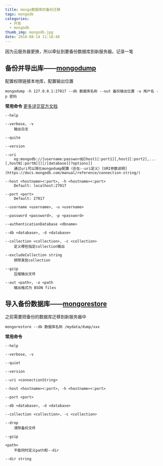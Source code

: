 ```yaml
---
title: mongo数据库的备份迁移
tags: mongodb
categories:
  - 开发
  - mongodb
thumb_img: mongodb.jpg
date: 2018-08-14 11:18:48
---
```



因为云服务器更换，所以牵扯到要备份数据库到新服务器。记录一笔

## 备份并导出库——[mongodump](https://docs.mongodb.com/manual/reference/program/mongodump/)
配置权限链接本地库，配置输出位置
````
mongodump -h 127.0.0.1:27017 --db 数据库名称 --out 备份输出位置 -u 用户名 -p 密码
````

**常用命令**
[更多详见官方文档](https://docs.mongodb.com/manual/reference/program/mongodump/#options)
````
--help

--verbose, -v
    输出日志

--quite

--version

--uri
    eg:mongodb://[username:password@]host1[:port1][,host2[:port2],...[,hostN[:portN]]][/[database][?options]]
    通过uri可以简化mongodump配置（合在--uri定义）[URI参数说明](https://docs.mongodb.com/manual/reference/connection-string/)

--host <hostname><:port>, -h <hostname><:port>
    Default: localhost:27017

--port <port>
    Default: 27017

--username <username>, -u <username>

--password <password>, -p <password>

--authenticationDatabase <dbname>

--db <database>, -d <database>

--collection <collection>, -c <collection>
    定义哪些指定collection输出

--excludeCollection string
    排除某些collection

--gzip
    压缩输出文件

--out <path>, -o <path
    输出格式为 BSON files
````

## 导入备份数据库——[mongorestore](https://docs.mongodb.com/manual/reference/program/mongorestore/)
之前需要把备份的数据库迁移到新服务器中
````
mongorestore --db 数据库名称 /mydata/dump/xxx
````

**常用命令**
````
--help

--verbose, -v

--quiet

--version

--uri <connectionString>

--host <hostname><:port>, -h <hostname><:port>

--port <port>

--db <database>, -d <database>

--collection <collection>, -c <collection>

--drop
    清除备份文件

--gzip

<path>
    不能同时定义path和--dir

--dir string
    
````